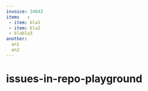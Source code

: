 ```yaml
---
invoice: 34843
items   :
 - item: bla1
 - item: bla2
 - blabla3
another:
  an1
  an2
---
```


# issues-in-repo-playground
